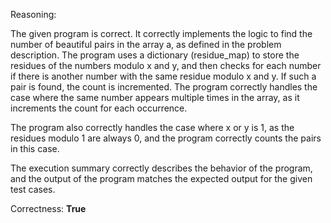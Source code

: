 Reasoning: 

The given program is correct. It correctly implements the logic to find the number of beautiful pairs in the array a, as defined in the problem description. The program uses a dictionary (residue_map) to store the residues of the numbers modulo x and y, and then checks for each number if there is another number with the same residue modulo x and y. If such a pair is found, the count is incremented. The program correctly handles the case where the same number appears multiple times in the array, as it increments the count for each occurrence.

The program also correctly handles the case where x or y is 1, as the residues modulo 1 are always 0, and the program correctly counts the pairs in this case.

The execution summary correctly describes the behavior of the program, and the output of the program matches the expected output for the given test cases.

Correctness: **True**